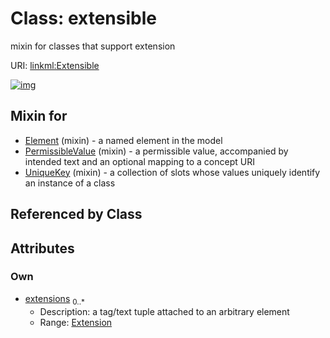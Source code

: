 
# Class: extensible


mixin for classes that support extension

URI: [linkml:Extensible](https://w3id.org/linkml/Extensible)


[![img](https://yuml.me/diagram/nofunky;dir:TB/class/[Extension],[Extension]<extensions%200..*-++[Extensible],[UniqueKey]uses%20-.->[Extensible],[PermissibleValue]uses%20-.->[Extensible],[Element]uses%20-.->[Extensible],[UniqueKey],[PermissibleValue],[Element])](https://yuml.me/diagram/nofunky;dir:TB/class/[Extension],[Extension]<extensions%200..*-++[Extensible],[UniqueKey]uses%20-.->[Extensible],[PermissibleValue]uses%20-.->[Extensible],[Element]uses%20-.->[Extensible],[UniqueKey],[PermissibleValue],[Element])

## Mixin for

 * [Element](Element.md) (mixin)  - a named element in the model
 * [PermissibleValue](PermissibleValue.md) (mixin)  - a permissible value, accompanied by intended text and an optional mapping to a concept URI
 * [UniqueKey](UniqueKey.md) (mixin)  - a collection of slots whose values uniquely identify an instance of a class

## Referenced by Class


## Attributes


### Own

 * [extensions](extensions.md)  <sub>0..\*</sub>
     * Description: a tag/text tuple attached to an arbitrary element
     * Range: [Extension](Extension.md)
